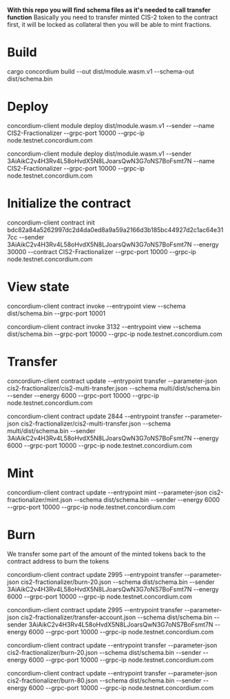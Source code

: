 **With this repo you will find schema files as it's needed to call transfer function**
Basically you need to transfer minted CIS-2 token to the contract first, it will be locked as collateral then you will be able to mint fractions.

# Build

cargo concordium build --out dist/module.wasm.v1 --schema-out dist/schema.bin

# Deploy

concordium-client module deploy dist/module.wasm.v1 --sender <YOUR-ADDRESS> --name CIS2-Fractionalizer --grpc-port 10000 --grpc-ip node.testnet.concordium.com

concordium-client module deploy dist/module.wasm.v1 --sender 3AiAikC2v4H3Rv4L58oHvdX5N8LJoarsQwN3G7oNS7BoFsmt7N --name CIS2-Fractionalizer --grpc-port 10000 --grpc-ip node.testnet.concordium.com

# Initialize the contract

concordium-client contract init bdc82a84a5262997dc2d4da0ed8a9a59a2166d3b185bc44927d2c1ac64e317cc --sender 3AiAikC2v4H3Rv4L58oHvdX5N8LJoarsQwN3G7oNS7BoFsmt7N --energy 30000 --contract CIS2-Fractionalizer --grpc-port 10000 --grpc-ip node.testnet.concordium.com

# View state

concordium-client contract invoke <YOUR-CONTRACT-INSTANCE> --entrypoint view --schema dist/schema.bin --grpc-port 10001

concordium-client contract invoke 3132 --entrypoint view --schema dist/schema.bin --grpc-port 10000 --grpc-ip node.testnet.concordium.com

# Transfer

concordium-client contract update <YOUR-TOKEN-CONTRACT-INSTANCE> --entrypoint transfer --parameter-json cis2-fractionalizer/cis2-multi-transfer.json --schema multi/dist/schema.bin --sender <YOUR-ADDRESS> --energy 6000 --grpc-port 10000 --grpc-ip node.testnet.concordium.com

concordium-client contract update 2844 --entrypoint transfer --parameter-json cis2-fractionalizer/cis2-multi-transfer.json --schema multi/dist/schema.bin --sender 3AiAikC2v4H3Rv4L58oHvdX5N8LJoarsQwN3G7oNS7BoFsmt7N --energy 6000 --grpc-port 10000 --grpc-ip node.testnet.concordium.com

# Mint

concordium-client contract update <YOUR-CONTRACT-INSTANCE> --entrypoint mint --parameter-json cis2-fractionalizer/mint.json --schema dist/schema.bin --sender <YOUR-ADDRESS> --energy 6000 --grpc-port 10000 --grpc-ip node.testnet.concordium.com

# Burn

We transfer some part of the amount of the minted tokens back to the contract address to burn the tokens

concordium-client contract update 2995 --entrypoint transfer --parameter-json cis2-fractionalizer/burn-20.json --schema dist/schema.bin --sender 3AiAikC2v4H3Rv4L58oHvdX5N8LJoarsQwN3G7oNS7BoFsmt7N --energy 6000 --grpc-port 10000 --grpc-ip node.testnet.concordium.com

concordium-client contract update 2995 --entrypoint transfer --parameter-json cis2-fractionalizer/transfer-account.json --schema dist/schema.bin --sender 3AiAikC2v4H3Rv4L58oHvdX5N8LJoarsQwN3G7oNS7BoFsmt7N --energy 6000 --grpc-port 10000 --grpc-ip node.testnet.concordium.com

concordium-client contract update <YOUR-CONTRACT-INSTANCE> --entrypoint transfer --parameter-json cis2-fractionalizer/burn-20.json --schema dist/schema.bin --sender <YOUR-ADDRESS> --energy 6000 --grpc-port 10000 --grpc-ip node.testnet.concordium.com

concordium-client contract update <YOUR-CONTRACT-INSTANCE> --entrypoint transfer --parameter-json cis2-fractionalizer/burn-80.json --schema dist/schema.bin --sender <YOUR-ADDRESS> --energy 6000 --grpc-port 10000 --grpc-ip node.testnet.concordium.com
